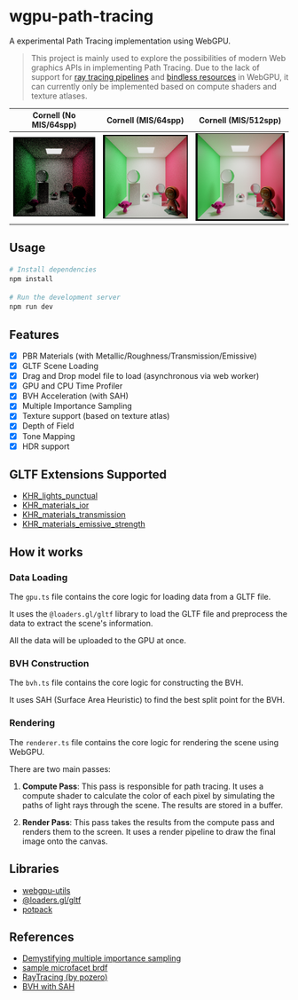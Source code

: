 # wgpu-path-tracing

A experimental Path Tracing implementation using WebGPU.

> This project is mainly used to explore the possibilities of modern Web graphics APIs in implementing Path Tracing. Due to the lack of support for [ray tracing pipelines](https://github.com/gpuweb/gpuweb/issues/535) and [bindless resources](https://github.com/gpuweb/gpuweb/issues/380) in WebGPU, it can currently only be implemented based on compute shaders and texture atlases.

| Cornell (No MIS/64spp)                                         | Cornell (MIS/64spp)                                 | Cornell (MIS/512spp)                                  |
| -------------------------------------------------------------- | --------------------------------------------------- | ----------------------------------------------------- |
| ![Cornell (No MIS/64spp)](/docs/img/cornell_64spp_mis_off.png) | ![Cornell (MIS/64spp)](/docs/img/cornell_64spp.png) | ![Cornell (MIS/512spp)](/docs/img/cornell_512spp.png) |

## Usage

```bash
# Install dependencies
npm install

# Run the development server
npm run dev
```

## Features

- [x] PBR Materials (with Metallic/Roughness/Transmission/Emissive)
- [x] GLTF Scene Loading
- [x] Drag and Drop model file to load (asynchronous via web worker)
- [x] GPU and CPU Time Profiler
- [x] BVH Acceleration (with SAH)
- [x] Multiple Importance Sampling
- [x] Texture support (based on texture atlas)
- [x] Depth of Field
- [x] Tone Mapping
- [x] HDR support

## GLTF Extensions Supported

- [KHR_lights_punctual](https://github.com/KhronosGroup/glTF/blob/main/extensions/2.0/Khronos/KHR_lights_punctual/README.md)
- [KHR_materials_ior](https://github.com/KhronosGroup/glTF/blob/main/extensions/2.0/Khronos/KHR_materials_ior/README.md)
- [KHR_materials_transmission](https://github.com/KhronosGroup/glTF/blob/main/extensions/2.0/Khronos/KHR_materials_transmission/README.md)
- [KHR_materials_emissive_strength](https://github.com/KhronosGroup/glTF/blob/main/extensions/2.0/Khronos/KHR_materials_emissive_strength/README.md)

## How it works

### Data Loading

The `gpu.ts` file contains the core logic for loading data from a GLTF file.

It uses the `@loaders.gl/gltf` library to load the GLTF file and preprocess the data to extract the scene's information.

All the data will be uploaded to the GPU at once.

### BVH Construction

The `bvh.ts` file contains the core logic for constructing the BVH.

It uses SAH (Surface Area Heuristic) to find the best split point for the BVH.

### Rendering

The `renderer.ts` file contains the core logic for rendering the scene using WebGPU.

There are two main passes:

1. **Compute Pass**: This pass is responsible for path tracing. It uses a compute shader to calculate the color of each pixel by simulating the paths of light rays through the scene. The results are stored in a buffer.

2. **Render Pass**: This pass takes the results from the compute pass and renders them to the screen. It uses a render pipeline to draw the final image onto the canvas.

## Libraries

- [webgpu-utils](https://github.com/greggman/webgpu-utils)
- [@loaders.gl/gltf](https://www.npmjs.com/package/@loaders.gl/gltf)
- [potpack](https://github.com/mapbox/potpack)

## References

- [Demystifying multiple importance sampling](https://lisyarus.github.io/blog/posts/multiple-importance-sampling.html#section-monte-carlo-integration)
- [sample microfacet brdf](https://agraphicsguynotes.com/posts/sample_microfacet_brdf/)
- [RayTracing (by pozero)](https://github.com/pozero/RayTracing)
- [BVH with SAH](https://www.cnblogs.com/lookof/p/3546320.html)
